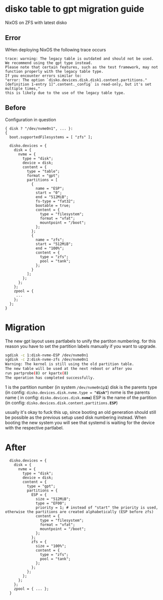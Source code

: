 # disko table to gpt migration guide
NixOS on ZFS with latest disko
## Error

WHen deploying NixOS the following trace occurs

```clean=
trace: warning: The legacy table is outdated and should not be used. We recommend using the gpt type instead.
Please note that certain features, such as the test framework, may not function properly with the legacy table type.
If you encounter errors similar to:
"error: The option `disko.devices.disk.disk1.content.partitions."[definition 1-entry 1]".content._config` is read-only, but it's set multiple times,"
this is likely due to the use of the legacy table type.
```

## Before
Configuration in question

```nix=
{ disk ? "/dev/nvme0n1", ... }:
{
  boot.supportedFilesystems = [ "zfs" ];

  disko.devices = {
    disk = {
      nvme = {
        type = "disk";
        device = disk;
        content = {
          type = "table";
          format = "gpt";
          partitions = [
            {
              name = "ESP";
              start = "0";
              end = "512MiB";
              fs-type = "fat32";
              bootable = true;
              content = {
                type = "filesystem";
                format = "vfat";
                mountpoint = "/boot";
              };
            };
            {
              name = "zfs";
              start = "512MiB";
              end = "100%";
              content = {
                type = "zfs";
                pool = "tank";
              };
            }
          ];
        };
      };
    };
    zpool = {
     ...
    };
  };
}

```
# Migration


The new gpt layout uses partlabels to unify the partiton numbering. for this reason you have to set the partition labels manually if you want to upgrade.
```bash
sgdisk -c 1:disk-nvme-ESP /dev/nvme0n1
sgdisk -c 2:disk-nvme-zfs /dev/nvme0n1
Warning: The kernel is still using the old partition table.
The new table will be used at the next reboot or after you
run partprobe(8) or kpartx(8)
The operation has completed successfully.
```

1 is the partition number (in system `/dev/nvme0n1p`**`1`**)
disk is the parents type (in config: `disko.devices.disk.nvme.type = `**`"disk"`**)
nvme is the parents name ( in config: `disko.devices.disk.`**`nvme`**)
ESP is the name of the partition (in config: `disko.devices.disk.content.partitions.`**`ESP`**)

usually it's okay to fuck this up, since booting an old generation should still be possible as the previous setup used disk numbering instead. When booting the new system you will see that systemd is waiting for the device with the respective partlabel.
# After

```nix=
  disko.devices = {
    disk = {
      nvme = {
        type = "disk";
        device = disk;
        content = {
          type = "gpt";
          partitions = {
            ESP = {
              size = "512MiB";
              type = "EF00";
              priority = 1; # instead of "start" the priority is used, otherwise the partitions are created alphabetically (ESP before zfs)
              content = {
                type = "filesystem";
                format = "vfat";
                mountpoint = "/boot";
              };
            };
            zfs = {
              size = "100%";
              content = {
                type = "zfs";
                pool = "tank";
              };
            };
          };
        };
      };
    };
    zpool = { ... };
  }
```
